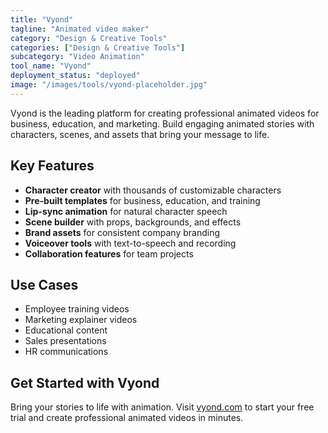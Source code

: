 ```yaml
---
title: "Vyond"
tagline: "Animated video maker"
category: "Design & Creative Tools"
categories: ["Design & Creative Tools"]
subcategory: "Video Animation"
tool_name: "Vyond"
deployment_status: "deployed"
image: "/images/tools/vyond-placeholder.jpg"
---
```

Vyond is the leading platform for creating professional animated videos for business, education, and marketing. Build engaging animated stories with characters, scenes, and assets that bring your message to life.

## Key Features

- **Character creator** with thousands of customizable characters
- **Pre-built templates** for business, education, and training
- **Lip-sync animation** for natural character speech
- **Scene builder** with props, backgrounds, and effects
- **Brand assets** for consistent company branding
- **Voiceover tools** with text-to-speech and recording
- **Collaboration features** for team projects

## Use Cases

- Employee training videos
- Marketing explainer videos
- Educational content
- Sales presentations
- HR communications

## Get Started with Vyond

Bring your stories to life with animation. Visit [vyond.com](https://www.vyond.com) to start your free trial and create professional animated videos in minutes.